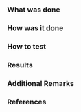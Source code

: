 ### What was done
<!-- Summarize the feature / enhancement -->

### How was it done
<!--
Details on the implementation:
1. What you add/update/remove
2. Why so
3. Behaviour
4. Feature flag
5. Test cases for the changes (names of test functions)
-->

### How to test
<!-- Provide account (if user specific) and steps -->

### Results
<!--
1. Before/After screenshots and/or videos
2. Relevant logs (if any)
<img src="/uploads/2ebe3783d450560b28f80551ebcca947/1669791501821.jpg" width="320px" />
-->

### Additional Remarks
<!-- Optional. Any piggybacking changes, refactor or learnings that could be shared -->

### References
<!-- Optional, best to have
1. Requirement/Design links
2. Technical doc
3. Stack Overflow
-->